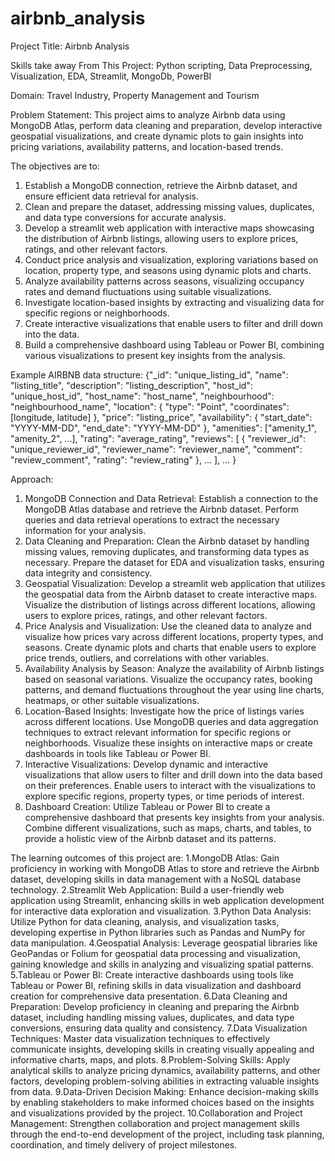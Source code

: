 # airbnb_analysis

Project Title: Airbnb Analysis

Skills take away From This Project:
Python scripting, Data Preprocessing, Visualization,
EDA, Streamlit, MongoDb, PowerBI 

Domain:
Travel Industry, Property Management and Tourism 

Problem Statement:
This project aims to analyze Airbnb data using MongoDB Atlas, perform data cleaning and preparation, develop interactive geospatial visualizations, and create dynamic     plots to gain insights into pricing variations, availability patterns, and location-based trends. 
  
The objectives are to:
1. Establish a MongoDB connection, retrieve the Airbnb dataset, and ensure efficient data retrieval for analysis.
2. Clean and prepare the dataset, addressing missing values, duplicates, and data type conversions for accurate analysis.
3. Develop a streamlit web application with interactive maps showcasing the distribution of Airbnb listings, allowing users to explore prices, ratings, and other           relevant factors.
4. Conduct price analysis and visualization, exploring variations based on location, property type, and seasons using dynamic plots and charts.
5. Analyze availability patterns across seasons, visualizing occupancy rates and demand fluctuations using suitable visualizations.
6. Investigate location-based insights by extracting and visualizing data for specific regions or neighborhoods.
7. Create interactive visualizations that enable users to filter and drill down into the data.
8. Build a comprehensive dashboard using Tableau or Power BI, combining various visualizations to present key insights from the analysis.

Example AIRBNB data structure:
{"_id": "unique_listing_id",
 "name": "listing_title",
 "description": "listing_description",
"host_id": "unique_host_id",
 "host_name": "host_name",
 "neighbourhood": "neighbourhood_name",
 "location": {
"type": "Point",
		 "coordinates": [longitude, latitude]
		 },
"price": "listing_price",
 "availability": {
		 "start_date": "YYYY-MM-DD",
		 "end_date": "YYYY-MM-DD"
},
"amenities": ["amenity_1", "amenity_2", ...],
"rating": "average_rating",
 "reviews": [
		{
		 "reviewer_id": "unique_reviewer_id",
		"reviewer_name": "reviewer_name",
		"comment": "review_comment",
		 "rating": "review_rating"
		 }, ...
		 ], ...
}

Approach: 
  1. MongoDB Connection and Data Retrieval: Establish a connection to the MongoDB Atlas database and retrieve the Airbnb dataset. Perform queries and data retrieval operations to extract the necessary information for your analysis.
  2. Data Cleaning and Preparation: Clean the Airbnb dataset by handling missing values, removing duplicates, and transforming data types as necessary. Prepare the dataset for EDA and visualization tasks, ensuring data integrity and consistency.
  3. Geospatial Visualization: Develop a streamlit web application that utilizes  the geospatial data from the Airbnb dataset to create interactive maps. Visualize the distribution of listings across different locations, allowing users to explore prices, ratings, and other relevant factors.
  4. Price Analysis and Visualization: Use the cleaned data to analyze and visualize how prices vary across different locations, property types, and seasons. Create dynamic plots and charts that enable users to explore price trends, outliers, and correlations with other variables.
  5. Availability Analysis by Season: Analyze the availability of Airbnb listings based on seasonal variations. Visualize the occupancy rates, booking patterns, and demand fluctuations throughout the year using line charts, heatmaps, or other suitable visualizations.
  6. Location-Based Insights: Investigate how the price of listings varies across different locations. Use MongoDB queries and data aggregation techniques to extract relevant information for specific regions or neighborhoods. Visualize these insights on interactive maps or create dashboards in tools like Tableau or Power BI.
  7. Interactive Visualizations: Develop dynamic and interactive visualizations that allow users to filter and drill down into the data based on their preferences. Enable users to interact with the visualizations to explore specific regions, property types, or time periods of interest.
  8. Dashboard Creation: Utilize Tableau or Power BI to create a comprehensive dashboard that presents key insights from your analysis. Combine different visualizations, such as maps, charts, and tables, to provide a holistic view of the Airbnb dataset and its patterns.


The learning outcomes of this project are: 
  1.MongoDB Atlas: Gain proficiency in working with MongoDB Atlas to store and retrieve the Airbnb dataset, developing skills in data management with a NoSQL database technology.
  2.Streamlit Web Application: Build a user-friendly web application using Streamlit, enhancing skills in web application development for interactive data exploration and visualization.
  3.Python Data Analysis: Utilize Python for data cleaning, analysis, and visualization tasks, developing expertise in Python libraries such as Pandas and NumPy for data manipulation.
  4.Geospatial Analysis: Leverage geospatial libraries like GeoPandas or Folium for geospatial data processing and visualization, gaining knowledge and skills in analyzing and visualizing spatial patterns.
  5.Tableau or Power BI: Create interactive dashboards using tools like Tableau or Power BI, refining skills in data visualization and dashboard creation for comprehensive data presentation.
  6.Data Cleaning and Preparation: Develop proficiency in cleaning and preparing the Airbnb dataset, including handling missing values, duplicates, and data type conversions, ensuring data quality and consistency.
  7.Data Visualization Techniques: Master data visualization techniques to effectively communicate insights, developing skills in creating visually appealing and informative charts, maps, and plots.
  8.Problem-Solving Skills: Apply analytical skills to analyze pricing dynamics, availability patterns, and other factors, developing problem-solving abilities in extracting valuable insights from data.
  9.Data-Driven Decision Making: Enhance decision-making skills by enabling stakeholders to make informed choices based on the insights and visualizations provided by the project.
  10.Collaboration and Project Management: Strengthen collaboration and project management skills through the end-to-end development of the project, including task planning, coordination, and timely delivery of project milestones.
